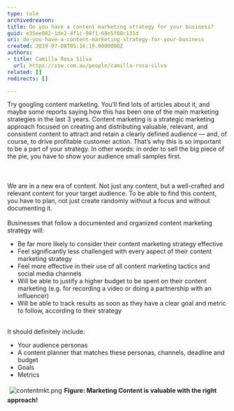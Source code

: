 ```yaml
---
type: rule
archivedreason: 
title: Do you have a content marketing strategy for your business?
guid: e35ee082-1de2-4f1c-98f1-68e5f08c131d
uri: do-you-have-a-content-marketing-strategy-for-your-business
created: 2019-07-08T05:16:19.0000000Z
authors:
- title: Camilla Rosa Silva
  url: https://ssw.com.au/people/camilla-rosa-silva
related: []
redirects: []

---
```



<div>Try googling content marketing. You’ll find lots of articles about it, and maybe some reports saying how this has been one of the main marketing strategies in the last 3 years. Content marketing is a strategic marketing approach focused on creating and distributing valuable, relevant, and consistent content to attract and retain a clearly defined audience — and, of course, to drive profitable customer action. That’s why this is so important to be a part of your strategy. In other words&#58; in order to sell the big piece of the pie, you have to show your audience small samples first.</div><br>
<br><excerpt class='endintro'></excerpt><br>
<div>We are in a new era of content. Not just any content, but a well-crafted and relevant content for your target audience. To be able to find this content, you have to plan, not just create randomly without a focus and without documenting it. <br></div><div><br></div><div>Businesses that follow a documented and organized content marketing strategy will&#58;</div><ul><li>Be far more likely to consider their content marketing strategy effective</li><li>Feel significantly less challenged with every aspect of their content marketing strategy</li><li>Feel more effective in their use of all content marketing tactics and social media channels</li><li>Will be able to justify a higher budget to be spent on their content marketing (e.g. for recording a video or doing a partnership with an influencer)</li><li>Will be able to track results as soon as they have a clear goal and metric to follow, according to their strategy</li></ul><div><br></div><div>It should definitely include&#58; <br></div><ul><li>Your audience personas</li><li>A content planner that matches these personas, channels, deadline and budget</li><li>Goals</li><li>Metrics</li></ul><dl class="ssw15-rteElement-ImageArea"><img src="/SiteAssets/do-you-have-a-content-marketing-strategy-for-your-business/contentmkt.png" alt="contentmkt.png" style="margin&#58;5px;" /><strong>Figure&#58; Marketing Content is valuable with the right approach!</strong></dl>



